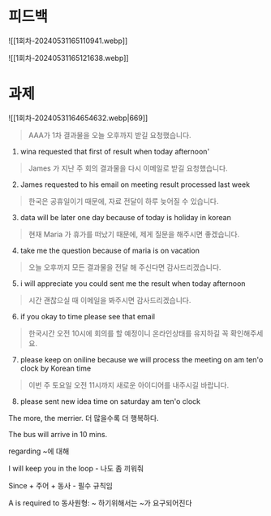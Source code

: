 

# 피드백

![[1회차-20240531165110941.webp]]

![[1회차-20240531165121638.webp]]



# 과제

![[1회차-20240531164654632.webp|669]]

>  AAA가 1차 결과물을 오늘 오후까지 받길 요청했습니다.
1. wina requested that first of result when today afternoon'
> James 가 지난 주 회의 결과물을 다시 이메일로 받길 요청했습니다.
2. James requested to his email on meeting result processed last week
> 한국은 공휴일이기 때문에, 자료 전달이 하루 늦어질 수 있습니다.
3. data will be later one day because of today is holiday in korean
> 현재 Maria 가 휴가를 떠났기 때문에, 제게 질문을 해주시면 좋겠습니다.
4. take me the question because of maria is on vacation
> 오늘 오후까지 모든 결과물을 전달 해 주신다면 감사드리겠습니다.
5. i will appreciate you could sent me the result when today afternoon
> 시간 괜찮으실 때 이메일을 봐주시면 감사드리겠습니다.
6. if you okay to time please see that email
> 한국시간 오전 10시에 회의를 할 예정이니 온라인상태를 유지하길 꼭 확인해주세요.
7. please keep on oniline because we will process the meeting on am ten'o clock by  Korean time
> 이번 주 토요일 오전 11시까지 새로운 아이디어를 내주시길 바랍니다.
8. please sent new idea time on saturday am ten'o clock

The more, the merrier.
더 많을수록 더 행복하다.

The bus will arrive in 10 mins.

regarding ~에 대해

I will keep you in the loop - 나도 좀 끼워줘

Since + 주어 + 동사 - 필수 규칙임


A is required to 동사원형:  ~ 하기위해서는 ~가 요구되어진다